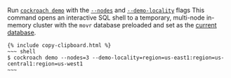 Run [`cockroach demo`](cockroach-demo.html) with the [`--nodes`](cockroach-demo.html#general) and [`--demo-locality`](cockroach-demo.html#general) flags This command opens an interactive SQL shell to a temporary, multi-node in-memory cluster with the `movr` database preloaded and set as the [current database](sql-name-resolution.html#current-database).

    {% include copy-clipboard.html %}
    ~~~ shell
    $ cockroach demo --nodes=3 --demo-locality=region=us-east1:region=us-central1:region=us-west1
    ~~~
